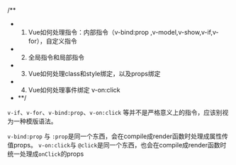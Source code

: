 /**
 * 1. Vue如何处理指令：内部指令（v-bind:prop ,v-model,v-show,v-if,v-for），自定义指令
 * 2. 全局指令和局部指令
 * 3. Vue如何处理class和style绑定，以及props绑定
 * 4. Vue如何处理事件绑定 v-on:click
 * **/



 
`v-if`、`v-for`、`v-bind:prop`、`v-on:click` 等并不是严格意义上的指令，应该别视为一种模版语法。

`v-bind:prop` 与 `:prop`是同一个东西，会在compile成render函数时处理成属性传值props。
`v-on:click`与 `@click`是同一个东西，也会在compile成render函数时统一处理成`onClick`的props